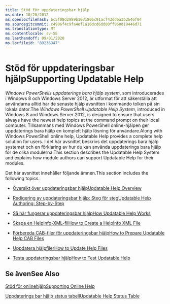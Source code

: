 ```yaml
---
title: Stöd för uppdateringsbar hjälp
ms.date: 10/28/2012
ms.openlocfilehash: bc5f08d2989b1031806c91acf43dd6a3b2646f04
ms.sourcegitcommit: c4906f4c9fa4ef1a16dcd6dd00ff960d19446d71
ms.translationtype: MT
ms.contentlocale: sv-SE
ms.lasthandoff: 09/01/2020
ms.locfileid: "89236347"
---
```

# <a name="supporting-updatable-help"></a><span data-ttu-id="75ea8-102">Stöd för uppdateringsbar hjälp</span><span class="sxs-lookup"><span data-stu-id="75ea8-102">Supporting Updatable Help</span></span>

<span data-ttu-id="75ea8-103">*Windows PowerShells uppdaterings bara hjälp system*, som introducerades i Windows 8 och Windows Server 2012, är utformat för att säkerställa att användarna alltid har de senaste hjälp avsnitten i kommando tolken på sin lokala dator.</span><span class="sxs-lookup"><span data-stu-id="75ea8-103">The *Windows PowerShell Updatable Help System*, introduced in Windows 8 and Windows Server 2012, is designed to ensure that users always have the newest help topics at the command prompt on their local computer.</span></span> <span data-ttu-id="75ea8-104">Tillsammans med Windows PowerShell online-hjälpen ger uppdaterings bara hjälp en komplett hjälp lösning för användare.</span><span class="sxs-lookup"><span data-stu-id="75ea8-104">Along with Windows PowerShell online help, Updatable Help provides a complete help solution for users.</span></span> <span data-ttu-id="75ea8-105">I det här avsnittet beskrivs det uppdaterings bara hjälp systemet och en förklaring av hur du kan använda uppdaterings bara hjälp för de olika modulerna.</span><span class="sxs-lookup"><span data-stu-id="75ea8-105">This section describes the Updatable Help System and explains how module authors can support Updatable Help for their modules.</span></span>

<span data-ttu-id="75ea8-106">Det här avsnittet innehåller följande ämnen.</span><span class="sxs-lookup"><span data-stu-id="75ea8-106">This section includes the following topics.</span></span>

- [<span data-ttu-id="75ea8-107">Översikt över uppdateringsbar hjälp</span><span class="sxs-lookup"><span data-stu-id="75ea8-107">Updatable Help Overview</span></span>](./updatable-help-overview.md)

- [<span data-ttu-id="75ea8-108">Redigering av uppdateringsbar hjälp: Steg för steg</span><span class="sxs-lookup"><span data-stu-id="75ea8-108">Updatable Help Authoring: Step-by-Step</span></span>](./updatable-help-authoring-step-by-step.md)

- [<span data-ttu-id="75ea8-109">Så här fungerar uppdateringsbar hjälp</span><span class="sxs-lookup"><span data-stu-id="75ea8-109">How Updatable Help Works</span></span>](./how-updatable-help-works.md)

- [<span data-ttu-id="75ea8-110">Skapa en HelpInfo-XML-fil</span><span class="sxs-lookup"><span data-stu-id="75ea8-110">How to Create a HelpInfo XML File</span></span>](./how-to-create-a-helpinfo-xml-file.md)

- [<span data-ttu-id="75ea8-111">Förbereda CAB-filer för uppdateringsbar hjälp</span><span class="sxs-lookup"><span data-stu-id="75ea8-111">How to Prepare Updatable Help CAB Files</span></span>](./how-to-prepare-updatable-help-cab-files.md)

- [<span data-ttu-id="75ea8-112">Uppdatera hjälpfiler</span><span class="sxs-lookup"><span data-stu-id="75ea8-112">How to Update Help Files</span></span>](./how-to-update-help-files.md)

- [<span data-ttu-id="75ea8-113">Testa uppdateringsbar hjälp</span><span class="sxs-lookup"><span data-stu-id="75ea8-113">How to Test Updatable Help</span></span>](./how-to-test-updatable-help.md)

## <a name="see-also"></a><span data-ttu-id="75ea8-114">Se även</span><span class="sxs-lookup"><span data-stu-id="75ea8-114">See Also</span></span>

[<span data-ttu-id="75ea8-115">Stöd för onlinehjälp</span><span class="sxs-lookup"><span data-stu-id="75ea8-115">Supporting Online Help</span></span>](./supporting-online-help.md)

[<span data-ttu-id="75ea8-116">Uppdaterings bar hjälp status tabell</span><span class="sxs-lookup"><span data-stu-id="75ea8-116">Updatable Help Status Table</span></span>](/windows/deployment/deploy-whats-new)
